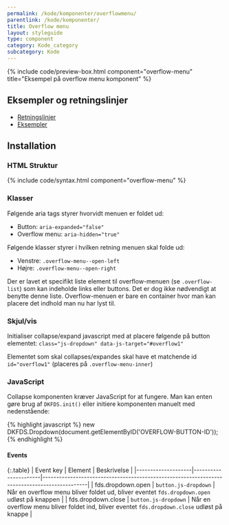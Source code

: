 ```yaml
---
permalink: /kode/komponenter/overflowmenu/
parentlink: /kode/komponenter/
title: Overflow menu
layout: styleguide
type: component
category: Kode_category
subcategory: Kode
---
```


{% include code/preview-box.html component="overflow-menu" title="Eksempel på overflow menu komponent" %}

## Eksempler og retningslinjer
<ul class="nobullet-list">
    <li><a href="/komponenter/overflowmenu/#retningslinjer">Retningslinjer</a></li>
    <li><a href="/komponenter/overflowmenu/">Eksempler</a></li>
</ul>

## Installation

### HTML Struktur

{% include code/syntax.html component="overflow-menu" %}

<h3 class="h4">Klasser</h3>

Følgende aria tags styrer hvorvidt menuen er foldet ud:

- Button: `aria-expanded="false"`
- Overflow menu: `aria-hidden="true"`

Følgende klasser styrer i hvilken retning menuen skal folde ud:

- Venstre: `.overflow-menu--open-left`
- Højre: `.overflow-menu--open-right`

Der er lavet et specifikt liste element til overflow-menuen (se `.overflow-list`) som kan indeholde links eller buttons. Det er dog ikke nødvendigt at benytte denne liste. Overflow-menuen er bare en container hvor man kan placere det indhold man nu har lyst til.

<h3 class="h4">Skjul/vis</h3>

Initialiser collapse/expand javascript med at placere følgende på button elementet: `class="js-dropdown" data-js-target="#overflow1"`

Elementet som skal collapses/expandes skal have et matchende id `id="overflow1"` (placeres på `.overflow-menu-inner`)

### JavaScript

Collapse komponenten kræver JavaScript for at fungere. Man kan enten gøre brug af `DKFDS.init()` eller initiere komponenten manuelt med nedenstående:

{% highlight javascript %}
new DKFDS.Dropdown(document.getElementByID('OVERFLOW-BUTTON-ID'));
{% endhighlight %}

#### Events

{:.table}
| Event key          | Element              | Beskrivelse                                                                                  |
|--------------------|----------------------|----------------------------------------------------------------------------------------------|
| fds.dropdown.open  | `button.js-dropdown` | Når en overflow menu bliver foldet ud, bliver eventet `fds.dropdown.open` udløst på knappen  |
| fds.dropdown.close | `button.js-dropdown` | Når en overflow menu bliver foldet ind, bliver eventet `fds.dropdown.close` udløst på knappe |
